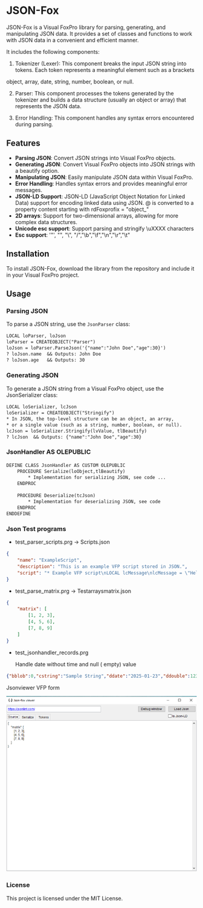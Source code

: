 # JSON-Fox

JSON-Fox is a Visual FoxPro library for parsing, generating, and manipulating JSON data. It provides a set of classes and functions to work with JSON data in a convenient and efficient manner.

It includes the following components:

1. Tokenizer (Lexer): This component breaks the input JSON string into tokens. 
Each token represents a meaningful element such as a brackets 

object, array, date, string, number, boolean, or null.

2. Parser: This component processes the tokens generated by the tokenizer and builds a data structure (usually an object or array) that represents the JSON data.

3. Error Handling: This component handles any syntax errors encountered during parsing.

## Features

- **Parsing JSON**: Convert JSON strings into Visual FoxPro objects.
- **Generating JSON**: Convert Visual FoxPro objects into JSON strings with a beautify option.
- **Manipulating JSON**: Easily manipulate JSON data within Visual FoxPro.
- **Error Handling**: Handles syntax errors and provides meaningful error messages.
- **JSON-LD Support**: JSON-LD (JavaScript Object Notation for Linked Data) support for encoding linked data using JSON.
@ is converted to a property content starting with rdFoxprofix = "object_"
- **2D arrays**: Support for two-dimensional arrays, allowing for more complex data structures.
- **Unicode esc support**: Support parsing and stringify \uXXXX characters  
- **Esc support**: 	'\"', "\",  "\\", "\/","\b","\f","\n","\r","\t"

## Installation

To install JSON-Fox, download the library from the repository and include it in your Visual FoxPro project.

## Usage

### Parsing JSON

To parse a JSON string, use the `JsonParser` class:

```foxpro
LOCAL loParser, loJson
loParser = CREATEOBJECT("Parser")
loJson = loParser.ParseJson('{"name":"John Doe","age":30}')
? loJson.name  && Outputs: John Doe
? loJson.age   && Outputs: 30
```

### Generating JSON

To generate a JSON string from a Visual FoxPro object, use the JsonSerializer class:

```foxpro
LOCAL loSerializer, lcJson
loSerializer = CREATEOBJECT("Stringify")
* In JSON, the top-level structure can be an object, an array,
* or a single value (such as a string, number, boolean, or null).
lcJson = loSerializer.Stringify(lvValue, tlBeautify)
? lcJson  && Outputs: {"name":"John Doe","age":30}
```

### JsonHandler AS OLEPUBLIC 

```foxpro
DEFINE CLASS JsonHandler AS CUSTOM OLEPUBLIC
    PROCEDURE Serialize(loObject,tlBeautify)
        * Implementation for serializing JSON, see code ...
    ENDPROC

    PROCEDURE Deserialize(tcJson)
        * Implementation for deserializing JSON, see code
    ENDPROC
ENDDEFINE
```
### Json Test programs
* test_parser_scripts.prg   -> Scripts.json
```json
{
    "name": "ExampleScript",
    "description": "This is an example VFP script stored in JSON.",
    "script": "* Example VFP script\nLOCAL lcMessage\nlcMessage = \"Hello, World!\"\n? lcMessage"
}
```
* test_parse_matrix.prg     -> Testarraysmatrix.json
```json
{
    "matrix": [
        [1, 2, 3],
        [4, 5, 6],
        [7, 8, 9]
    ]
}
```
* test_jsonhandler_records.prg 

    Handle date without time and null ( empty) value  

```json
{"bblob":0,"cstring":"Sample String","ddate":"2025-01-23","ddouble":123.45,"ffloat":123,"iinteger":123,"lboolean":true,"mmemo":"Sample Memo","nnumber":123.45,"tdatetime":"2025-01-23T11:39:00Z","vvarchar":"Sample Varchar"}
```

Jsonviewer VFP form 

![alt text](image.png)

### License

This project is licensed under the MIT License.
